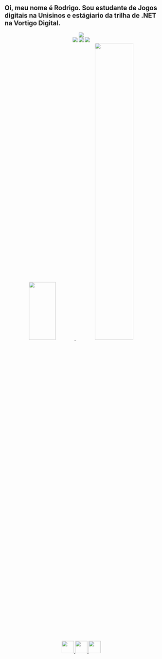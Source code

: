## Oi, meu nome é Rodrigo. Sou estudante de Jogos digitais na Unisinos e estágiario da trilha de .NET na Vortigo Digital.
<div align="center">
<img max-width="800" src="https://images.alphacoders.com/100/thumbbig-1007573.webp"/>

<div>
<a href="https://www.instagram.com/rodrigomr_ct/" target="_blank"><img src="https://img.shields.io/badge/-Instagram-%23E4405F?style=for-the-badge&logo=instagram&logoColor=white" target="_blank"></a>
<a href = "rodrigo.monteiro@vortigo.com.br"><img src="https://img.shields.io/badge/Gmail-D14836?style=for-the-badge&logo=gmail&logoColor=white" target="_blank"></a>
<a href="https://www.linkedin.com/in/rodrigo-monteiro-ct/" target="_blank"><img src="https://img.shields.io/badge/-LinkedIn-%230077B5?style=for-the-badge&logo=linkedin&logoColor=white" target="_blank"></a>   
</div>

<div>
<a href="https://github.com/LionMRK">
<img width="42%" height="190em" src="https://github-readme-stats.vercel.app/api/top-langs/?username=LionMRK&layout=compact&langs_count=7&theme=kacho_ga"/>
<img width="50%"  src="https://github-readme-stats.vercel.app/api?username=LionMRK&show_icons=true&theme=kacho_ga&include_all_commits=true&count_private=true"/>
</div>

<img src="https://cdn.jsdelivr.net/gh/devicons/devicon/icons/dot-net/dot-net-plain-wordmark.svg" width="40" height="40"/> <img src="https://cdn.jsdelivr.net/gh/devicons/devicon/icons/csharp/csharp-original.svg" width="40" height="40"/> <img src="https://cdn-icons-png.flaticon.com/512/6132/6132222.png" width="40" height="40">  <link rel="stylesheet" href="https://cdn.jsdelivr.net/gh/devicons/devicon@v2.15.1/devicon.min.css" width="40" height="40">
